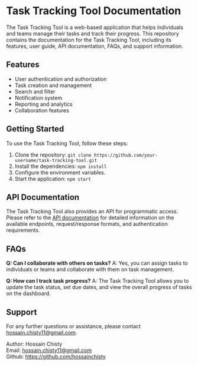 # Task Tracking Tool Documentation

The Task Tracking Tool is a web-based application that helps individuals and teams manage their tasks and track their progress. This repository contains the documentation for the Task Tracking Tool, including its features, user guide, API documentation, FAQs, and support information.

## **Features**

- User authentication and authorization
- Task creation and management
- Search and filter
- Notification system
- Reporting and analytics
- Collaboration features

## Getting Started

To use the Task Tracking Tool, follow these steps:

1. Clone the repository: `git clone https://github.com/your-username/task-tracking-tool.git`
2. Install the dependencies: `npm install`
3. Configure the environment variables.
4. Start the application: `npm start`

## API Documentation

The Task Tracking Tool also provides an API for programmatic access. Please refer to the [API documentation](./api-docs.md) for detailed information on the available endpoints, request/response formats, and authentication requirements.

## FAQs

**Q: Can I collaborate with others on tasks?**
A: Yes, you can assign tasks to individuals or teams and collaborate with them on task management.

**Q: How can I track task progress?**
A: The Task Tracking Tool allows you to update the task status, set due dates, and view the overall progress of tasks on the dashboard.

## Support

For any further questions or assistance, please contact hossain.chisty11@gmail.com.

Author: Hossain Chisty <br>
Email: hossain.chisty11@gmail.com <br>
Github: https://github.com/hossainchisty
